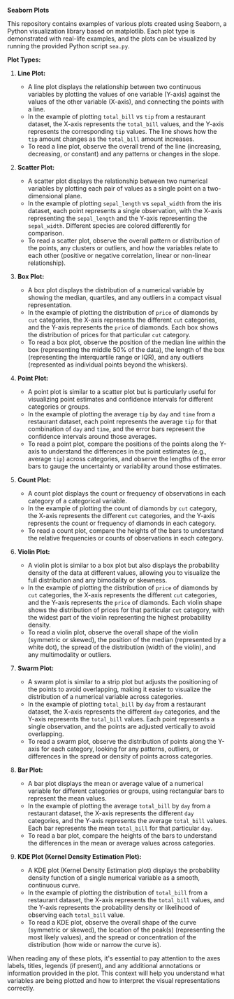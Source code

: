 **Seaborn Plots**

This repository contains examples of various plots created using Seaborn, a Python visualization library based on matplotlib. Each plot type is demonstrated with real-life examples, and the plots can be visualized by running the provided Python script `sea.py`.

**Plot Types:**

1. **Line Plot:**
   - A line plot displays the relationship between two continuous variables by plotting the values of one variable (Y-axis) against the values of the other variable (X-axis), and connecting the points with a line.
   - In the example of plotting `total_bill` vs `tip` from a restaurant dataset, the X-axis represents the `total_bill` values, and the Y-axis represents the corresponding `tip` values. The line shows how the `tip` amount changes as the `total_bill` amount increases.
   - To read a line plot, observe the overall trend of the line (increasing, decreasing, or constant) and any patterns or changes in the slope.

2. **Scatter Plot:**
   - A scatter plot displays the relationship between two numerical variables by plotting each pair of values as a single point on a two-dimensional plane.
   - In the example of plotting `sepal_length` vs `sepal_width` from the iris dataset, each point represents a single observation, with the X-axis representing the `sepal_length` and the Y-axis representing the `sepal_width`. Different species are colored differently for comparison.
   - To read a scatter plot, observe the overall pattern or distribution of the points, any clusters or outliers, and how the variables relate to each other (positive or negative correlation, linear or non-linear relationship).

3. **Box Plot:**
   - A box plot displays the distribution of a numerical variable by showing the median, quartiles, and any outliers in a compact visual representation.
   - In the example of plotting the distribution of `price` of diamonds by `cut` categories, the X-axis represents the different `cut` categories, and the Y-axis represents the `price` of diamonds. Each box shows the distribution of prices for that particular `cut` category.
   - To read a box plot, observe the position of the median line within the box (representing the middle 50% of the data), the length of the box (representing the interquartile range or IQR), and any outliers (represented as individual points beyond the whiskers).

4. **Point Plot:**
   - A point plot is similar to a scatter plot but is particularly useful for visualizing point estimates and confidence intervals for different categories or groups.
   - In the example of plotting the average `tip` by `day` and `time` from a restaurant dataset, each point represents the average `tip` for that combination of `day` and `time`, and the error bars represent the confidence intervals around those averages.
   - To read a point plot, compare the positions of the points along the Y-axis to understand the differences in the point estimates (e.g., average `tip`) across categories, and observe the lengths of the error bars to gauge the uncertainty or variability around those estimates.

5. **Count Plot:**
   - A count plot displays the count or frequency of observations in each category of a categorical variable.
   - In the example of plotting the count of diamonds by `cut` category, the X-axis represents the different `cut` categories, and the Y-axis represents the count or frequency of diamonds in each category.
   - To read a count plot, compare the heights of the bars to understand the relative frequencies or counts of observations in each category.

6. **Violin Plot:**
   - A violin plot is similar to a box plot but also displays the probability density of the data at different values, allowing you to visualize the full distribution and any bimodality or skewness.
   - In the example of plotting the distribution of `price` of diamonds by `cut` categories, the X-axis represents the different `cut` categories, and the Y-axis represents the `price` of diamonds. Each violin shape shows the distribution of prices for that particular `cut` category, with the widest part of the violin representing the highest probability density.
   - To read a violin plot, observe the overall shape of the violin (symmetric or skewed), the position of the median (represented by a white dot), the spread of the distribution (width of the violin), and any multimodality or outliers.

7. **Swarm Plot:**
   - A swarm plot is similar to a strip plot but adjusts the positioning of the points to avoid overlapping, making it easier to visualize the distribution of a numerical variable across categories.
   - In the example of plotting `total_bill` by `day` from a restaurant dataset, the X-axis represents the different `day` categories, and the Y-axis represents the `total_bill` values. Each point represents a single observation, and the points are adjusted vertically to avoid overlapping.
   - To read a swarm plot, observe the distribution of points along the Y-axis for each category, looking for any patterns, outliers, or differences in the spread or density of points across categories.

8. **Bar Plot:**
   - A bar plot displays the mean or average value of a numerical variable for different categories or groups, using rectangular bars to represent the mean values.
   - In the example of plotting the average `total_bill` by `day` from a restaurant dataset, the X-axis represents the different `day` categories, and the Y-axis represents the average `total_bill` values. Each bar represents the mean `total_bill` for that particular `day`.
   - To read a bar plot, compare the heights of the bars to understand the differences in the mean or average values across categories.

9. **KDE Plot (Kernel Density Estimation Plot):**
   - A KDE plot (Kernel Density Estimation plot) displays the probability density function of a single numerical variable as a smooth, continuous curve.
   - In the example of plotting the distribution of `total_bill` from a restaurant dataset, the X-axis represents the `total_bill` values, and the Y-axis represents the probability density or likelihood of observing each `total_bill` value.
   - To read a KDE plot, observe the overall shape of the curve (symmetric or skewed), the location of the peak(s) (representing the most likely values), and the spread or concentration of the distribution (how wide or narrow the curve is).

When reading any of these plots, it's essential to pay attention to the axes labels, titles, legends (if present), and any additional annotations or information provided in the plot. This context will help you understand what variables are being plotted and how to interpret the visual representations correctly.